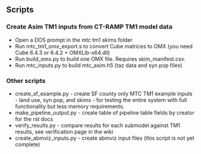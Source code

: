 
## Scripts

### Create Asim TM1 inputs from CT-RAMP TM1 model data

  - Open a DOS prompt in the mtc tm1 skims folder
  - Run mtc_tm1_omx_export.s to convert Cube matrices to OMX (you need Cube 6.4.3 or 6.4.2 + OMXLib-x64.dll)
  - Run build_omx.py to build one OMX file. Requires skim_manifest.csv.
  - Run mtc_inputs.py to build mtc_asim.h5 (taz data and syn pop files)

### Other scripts
  - create_sf_example.py - create SF county only MTC TM1 example inputs - land use, syn pop, and skims - for testing the entire system with full functionality but less memory requirements.
  - make_pipeline_output.py - create table of pipeline table fields by creator for the rst docs
  - verify_results.py - compare results for each submodel against TM1 results, see verification page in the wiki
  - create_abmviz_inputs.py - create abmviz input files (this script is not yet complete)